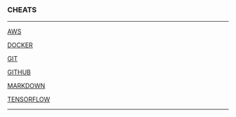 ### CHEATS
* * *

[AWS](cheat-aws)

[DOCKER](cheat-docker)

[GIT](cheat-git)

[GITHUB](cheat-github)

[MARKDOWN](cheat-markdown)

[TENSORFLOW](cheat-tensorflow)

* * *